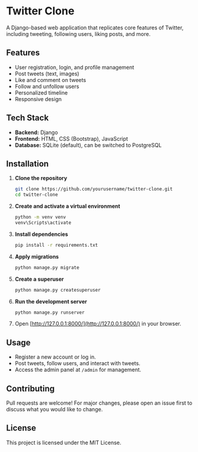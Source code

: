 # Twitter Clone

A Django-based web application that replicates core features of Twitter, including tweeting, following users, liking posts, and more.

## Features

- User registration, login, and profile management
- Post tweets (text, images)
- Like and comment on tweets
- Follow and unfollow users
- Personalized timeline
- Responsive design

## Tech Stack

- **Backend:** Django
- **Frontend:** HTML, CSS (Bootstrap), JavaScript
- **Database:** SQLite (default), can be switched to PostgreSQL

## Installation

1. **Clone the repository**
   ```bash
   git clone https://github.com/yourusername/twitter-clone.git
   cd twitter-clone
   ```

2. **Create and activate a virtual environment**
   ```bash
   python -m venv venv
   venv\Scripts\activate
   ```

3. **Install dependencies**
   ```bash
   pip install -r requirements.txt
   ```

4. **Apply migrations**
   ```bash
   python manage.py migrate
   ```

5. **Create a superuser**
   ```bash
   python manage.py createsuperuser
   ```

6. **Run the development server**
   ```bash
   python manage.py runserver
   ```

7. Open [http://127.0.0.1:8000/](http://127.0.0.1:8000/) in your browser.

## Usage

- Register a new account or log in.
- Post tweets, follow users, and interact with tweets.
- Access the admin panel at `/admin` for management.

## Contributing

Pull requests are welcome! For major changes, please open an issue first to discuss what you would like to change.

## License

This project is licensed under the MIT License.
